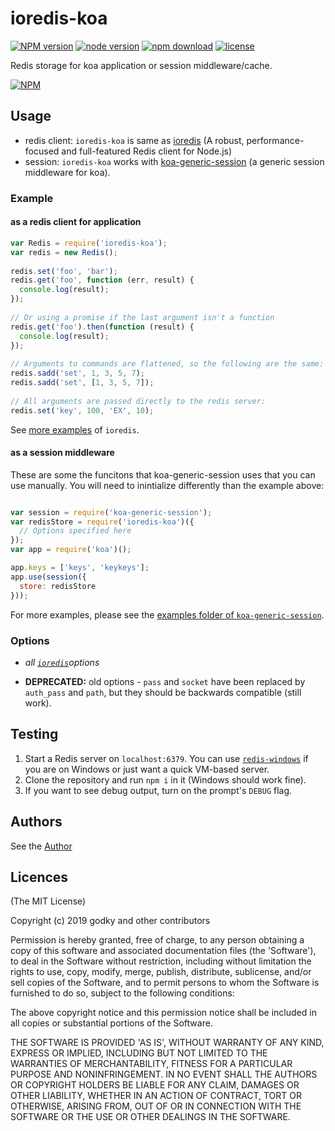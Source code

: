 ioredis-koa
=========

<!-- [![build status][travis-image]][travis-url]
[![Coveralls][coveralls-image]][coveralls-url]
[![David deps][david-image]][david-url]
[![David devDeps][david-dev-image]][david-dev-url] -->
[![NPM version][npm-image]][npm-url]
[![node version][node-image]][node-url]
[![npm download][download-image]][download-url]
[![license][license-image]][license-url]

[npm-image]: https://img.shields.io/npm/v/ioredis-koa.svg?style=flat-square
[npm-url]: https://npmjs.org/package/ioredis-koa


<!-- [travis-image]: https://img.shields.io/travis/koajs/ioredis-koa.svg?style=flat-square
[travis-url]: https://travis-ci.org/koajs/ioredis-koa
[coveralls-image]: https://img.shields.io/coveralls/koajs/ioredis-koa.svg?style=flat-square
[coveralls-url]: https://coveralls.io/r/koajs/ioredis-koa?branch=master
[david-image]: https://img.shields.io/david/koajs/ioredis-koa.svg?style=flat-square&label=deps
[david-url]: https://david-dm.org/koajs/ioredis-koa
[david-dev-image]: https://img.shields.io/david/dev/koajs/ioredis-koa.svg?style=flat-square&label=devDeps
[david-dev-url]: https://david-dm.org/koajs/ioredis-koa#info=devDependencies
[david-opt-image]: https://img.shields.io/david/optional/koajs/ioredis-koa.svg?style=flat-square&label=optDeps
[david-opt-url]: https://david-dm.org/koajs/ioredis-koa#info=devDependencies -->
[node-image]: https://img.shields.io/node/v/ioredis-koa.svg?style=flat-square
[node-url]: http://nodejs.org/download/
[download-image]: https://img.shields.io/npm/dm/ioredis-koa.svg?style=flat-square
[download-url]: https://npmjs.org/package/ioredis-koa
[license-image]: https://img.shields.io/npm/l/ioredis-koa.svg?style=flat-square
[license-url]: https://github.com/koajs/ioredis-koa/blob/master/LICENSE

Redis storage for koa application or session middleware/cache.

[![NPM](https://nodei.co/npm/ioredis-koa.svg?downloads=true)](https://nodei.co/npm/ioredis-koa/)

## Usage

  - redis client: `ioredis-koa` is same as [ioredis](https://github.com/luin/ioredis) (A robust, performance-focused and full-featured Redis client for Node.js)
  - session: `ioredis-koa` works with [koa-generic-session](https://github.com/koajs/generic-session) (a generic session middleware for koa).

### Example

#### as a redis client for application

```js
var Redis = require('ioredis-koa');
var redis = new Redis();
 
redis.set('foo', 'bar');
redis.get('foo', function (err, result) {
  console.log(result);
});
 
// Or using a promise if the last argument isn't a function
redis.get('foo').then(function (result) {
  console.log(result);
});
 
// Arguments to commands are flattened, so the following are the same:
redis.sadd('set', 1, 3, 5, 7);
redis.sadd('set', [1, 3, 5, 7]);
 
// All arguments are passed directly to the redis server:
redis.set('key', 100, 'EX', 10);

```
See [more examples](https://www.npmjs.com/package/ioredis) of `ioredis`.

#### as a session middleware

These are some the funcitons that koa-generic-session uses that you can use manually. You will need to inintialize differently than the example above:

```js

var session = require('koa-generic-session');
var redisStore = require('ioredis-koa')({
  // Options specified here
});
var app = require('koa')();

app.keys = ['keys', 'keykeys'];
app.use(session({
  store: redisStore
}));
```
For more examples, please see the [examples folder of `koa-generic-session`](https://github.com/koajs/generic-session/tree/master/example).

### Options

 - *all [`ioredis`](https://www.npmjs.com/package/ioredis)options*

 - **DEPRECATED:** old options - `pass` and `socket` have been replaced by `auth_pass` and `path`, but they should be backwards compatible (still work).


## Testing
1. Start a Redis server on `localhost:6379`. You can use [`redis-windows`](https://github.com/ServiceStack/redis-windows) if you are on Windows or just want a quick VM-based server.
2. Clone the repository and run `npm i` in it (Windows should work fine).
3. If you want to see debug output, turn on the prompt's `DEBUG` flag.

## Authors
See the [Author](https://github.com/godky)

## Licences
(The MIT License)

Copyright (c) 2019 godky and other contributors

Permission is hereby granted, free of charge, to any person obtaining a copy of this software and associated documentation files (the 'Software'), to deal in the Software without restriction, including without limitation the rights to use, copy, modify, merge, publish, distribute, sublicense, and/or sell copies of the Software, and to permit persons to whom the Software is furnished to do so, subject to the following conditions:

The above copyright notice and this permission notice shall be included in all copies or substantial portions of the Software.

THE SOFTWARE IS PROVIDED 'AS IS', WITHOUT WARRANTY OF ANY KIND, EXPRESS OR IMPLIED, INCLUDING BUT NOT LIMITED TO THE WARRANTIES OF MERCHANTABILITY, FITNESS FOR A PARTICULAR PURPOSE AND NONINFRINGEMENT. IN NO EVENT SHALL THE AUTHORS OR COPYRIGHT HOLDERS BE LIABLE FOR ANY CLAIM, DAMAGES OR OTHER LIABILITY, WHETHER IN AN ACTION OF CONTRACT, TORT OR OTHERWISE, ARISING FROM, OUT OF OR IN CONNECTION WITH THE SOFTWARE OR THE USE OR OTHER DEALINGS IN THE SOFTWARE.
